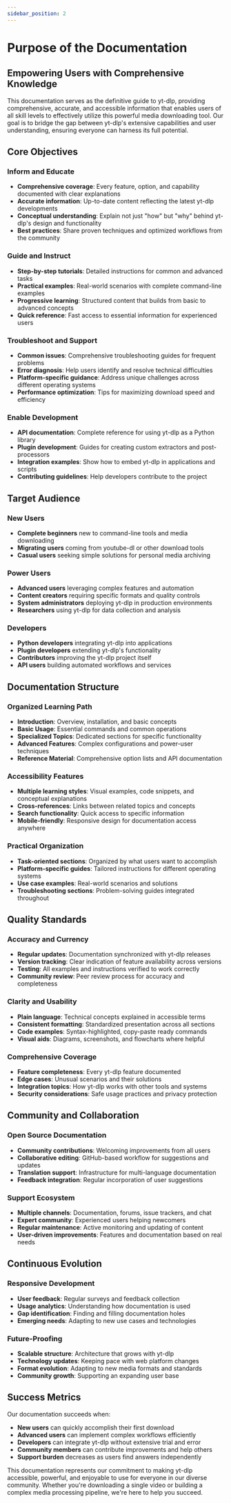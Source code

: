 ```yaml
---
sidebar_position: 2
---
```


# Purpose of the Documentation

## Empowering Users with Comprehensive Knowledge

This documentation serves as the definitive guide to yt-dlp, providing comprehensive, accurate, and accessible information that enables users of all skill levels to effectively utilize this powerful media downloading tool. Our goal is to bridge the gap between yt-dlp's extensive capabilities and user understanding, ensuring everyone can harness its full potential.

## Core Objectives

### **Inform and Educate**

- **Comprehensive coverage**: Every feature, option, and capability documented with clear explanations
- **Accurate information**: Up-to-date content reflecting the latest yt-dlp developments
- **Conceptual understanding**: Explain not just "how" but "why" behind yt-dlp's design and functionality
- **Best practices**: Share proven techniques and optimized workflows from the community

### **Guide and Instruct**

- **Step-by-step tutorials**: Detailed instructions for common and advanced tasks
- **Practical examples**: Real-world scenarios with complete command-line examples
- **Progressive learning**: Structured content that builds from basic to advanced concepts
- **Quick reference**: Fast access to essential information for experienced users

### **Troubleshoot and Support**

- **Common issues**: Comprehensive troubleshooting guides for frequent problems
- **Error diagnosis**: Help users identify and resolve technical difficulties
- **Platform-specific guidance**: Address unique challenges across different operating systems
- **Performance optimization**: Tips for maximizing download speed and efficiency

### **Enable Development**

- **API documentation**: Complete reference for using yt-dlp as a Python library
- **Plugin development**: Guides for creating custom extractors and post-processors
- **Integration examples**: Show how to embed yt-dlp in applications and scripts
- **Contributing guidelines**: Help developers contribute to the project

## Target Audience

### **New Users**

- **Complete beginners** new to command-line tools and media downloading
- **Migrating users** coming from youtube-dl or other download tools
- **Casual users** seeking simple solutions for personal media archiving

### **Power Users**

- **Advanced users** leveraging complex features and automation
- **Content creators** requiring specific formats and quality controls
- **System administrators** deploying yt-dlp in production environments
- **Researchers** using yt-dlp for data collection and analysis

### **Developers**

- **Python developers** integrating yt-dlp into applications
- **Plugin developers** extending yt-dlp's functionality
- **Contributors** improving the yt-dlp project itself
- **API users** building automated workflows and services

## Documentation Structure

### **Organized Learning Path**

- **Introduction**: Overview, installation, and basic concepts
- **Basic Usage**: Essential commands and common operations
- **Specialized Topics**: Dedicated sections for specific functionality
- **Advanced Features**: Complex configurations and power-user techniques
- **Reference Material**: Comprehensive option lists and API documentation

### **Accessibility Features**

- **Multiple learning styles**: Visual examples, code snippets, and conceptual explanations
- **Cross-references**: Links between related topics and concepts
- **Search functionality**: Quick access to specific information
- **Mobile-friendly**: Responsive design for documentation access anywhere

### **Practical Organization**

- **Task-oriented sections**: Organized by what users want to accomplish
- **Platform-specific guides**: Tailored instructions for different operating systems
- **Use case examples**: Real-world scenarios and solutions
- **Troubleshooting sections**: Problem-solving guides integrated throughout

## Quality Standards

### **Accuracy and Currency**

- **Regular updates**: Documentation synchronized with yt-dlp releases
- **Version tracking**: Clear indication of feature availability across versions
- **Testing**: All examples and instructions verified to work correctly
- **Community review**: Peer review process for accuracy and completeness

### **Clarity and Usability**

- **Plain language**: Technical concepts explained in accessible terms
- **Consistent formatting**: Standardized presentation across all sections
- **Code examples**: Syntax-highlighted, copy-paste ready commands
- **Visual aids**: Diagrams, screenshots, and flowcharts where helpful

### **Comprehensive Coverage**

- **Feature completeness**: Every yt-dlp feature documented
- **Edge cases**: Unusual scenarios and their solutions
- **Integration topics**: How yt-dlp works with other tools and systems
- **Security considerations**: Safe usage practices and privacy protection

## Community and Collaboration

### **Open Source Documentation**

- **Community contributions**: Welcoming improvements from all users
- **Collaborative editing**: GitHub-based workflow for suggestions and updates
- **Translation support**: Infrastructure for multi-language documentation
- **Feedback integration**: Regular incorporation of user suggestions

### **Support Ecosystem**

- **Multiple channels**: Documentation, forums, issue trackers, and chat
- **Expert community**: Experienced users helping newcomers
- **Regular maintenance**: Active monitoring and updating of content
- **User-driven improvements**: Features and documentation based on real needs

## Continuous Evolution

### **Responsive Development**

- **User feedback**: Regular surveys and feedback collection
- **Usage analytics**: Understanding how documentation is used
- **Gap identification**: Finding and filling documentation holes
- **Emerging needs**: Adapting to new use cases and technologies

### **Future-Proofing**

- **Scalable structure**: Architecture that grows with yt-dlp
- **Technology updates**: Keeping pace with web platform changes
- **Format evolution**: Adapting to new media formats and standards
- **Community growth**: Supporting an expanding user base

## Success Metrics

Our documentation succeeds when:

- **New users** can quickly accomplish their first download
- **Advanced users** can implement complex workflows efficiently
- **Developers** can integrate yt-dlp without extensive trial and error
- **Community members** can contribute improvements and help others
- **Support burden** decreases as users find answers independently

This documentation represents our commitment to making yt-dlp accessible, powerful, and enjoyable to use for everyone in our diverse community. Whether you're downloading a single video or building a complex media processing pipeline, we're here to help you succeed.
